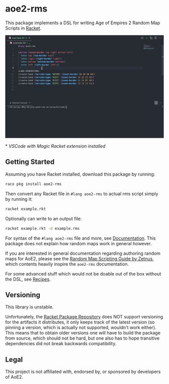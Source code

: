 # aoe2-rms

This package implements a DSL for writing Age of Empires 2 Random Map Scripts in [Racket](https://racket-lang.org/).

![Demo](./media/demo.gif)

\* *VSCode with Magic Racket extension installed*

## Getting Started

Assuming you have Racket installed, download this package by running:

```bash
raco pkg install aoe2-rms
```

Then convert any Racket file in `#lang aoe2-rms` to actual rms script simply by running it:

```bash
racket example.rkt
```

Optionally can write to an output file:

```bash
racket example.rkt -d example.rms
```

For syntax of the `#lang aoe2-rms` file and more, see [Documentation](https://docs.racket-lang.org/aoe2-rms). This package does not explain how random maps work in general however.

If you are interested in general documentation regarding authoring random maps for AoE2, please see the [Random Map Scripting Guide by Zetnus](https://docs.google.com/document/d/1jnhZXoeL9mkRUJxcGlKnO98fIwFKStP_OBozpr0CHXo/edit?tab=t.0), which contents heavily inspire the `aoe2-rms` documentation.

For some advanced stuff which would not be doable out of the box without the DSL, see [Recipes](https://docs.racket-lang.org/aoe2-rms/recipes).

## Versioning

This library is unstable.

Unfortunately, the [Racket Package Repository](https://pkgs.racket-lang.org/) does NOT support versioning for the artifacts it distributes, it only keeps track of the latest version (so pinning a version, which is actually not supported, wouldn't work either). This means that to obtain older versions one will have to build the package from source, which should not be hard, but one also has to hope transitive dependencies did not break backwards compatibility.

## Legal

This project is not affiliated with, endorsed by, or sponsored by developers of AoE2.

